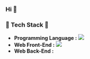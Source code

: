 ### Hi 👋

<!--
**ilimes/ilimes** is a ✨ _special_ ✨ repository because its `README.md` (this file) appears on your GitHub profile.

Here are some ideas to get you started:

- 🔭 I’m currently working on ...
- 🌱 I’m currently learning ...
- 👯 I’m looking to collaborate on ...
- 🤔 I’m looking for help with ...
- 💬 Ask me about ...
- 📫 How to reach me: ...
- 😄 Pronouns: ...
- ⚡ Fun fact: ...
-->


### 🔨 Tech Stack 🔨
- <strong>Programming Language :</strong> <img src="https://camo.githubusercontent.com/82759671042a7769bf9a772c1c1f7e64e46cd013114a9bda39e43c318f9be335/68747470733a2f2f696d672e736869656c64732e696f2f62616467652f4a6176612d3333393933333f7374796c653d666c61742d737175617265266c6f676f3d4a617661266c6f676f436f6c6f723d7768697465" data-canonical-src="https://img.shields.io/badge/Java-339933?style=flat-square&amp;logo=Java&amp;logoColor=white" style="max-width: 100%;">
- <strong>Web Front-End :</strong> <img src="https://camo.githubusercontent.com/7f7e9321475cea7b65f2789e55d1bac05acfaa497842bf92377ceeddc78509dd/68747470733a2f2f696d672e736869656c64732e696f2f62616467652f4a6176615363726970742d4646443730303f7374796c653d666c61742d737175617265266c6f676f3d4a617661536372697074266c6f676f436f6c6f723d7768697465" data-canonical-src="https://img.shields.io/badge/JavaScript-FFD700?style=flat-square&amp;logo=JavaScript&amp;logoColor=white" style="max-width: 100%;">
- <strong>Web Back-End :</strong>  
